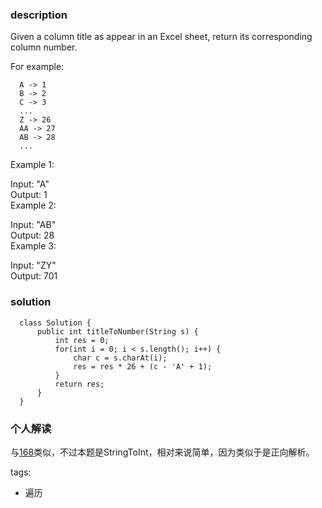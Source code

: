 ### description    
  Given a column title as appear in an Excel sheet, return its corresponding column number.  
    
  For example:  
    
      A -> 1  
      B -> 2  
      C -> 3  
      ...  
      Z -> 26  
      AA -> 27  
      AB -> 28   
      ...  
  Example 1:  
    
  Input: "A"  
  Output: 1  
  Example 2:  
    
  Input: "AB"  
  Output: 28  
  Example 3:  
    
  Input: "ZY"  
  Output: 701  
### solution    
```    
  class Solution {  
      public int titleToNumber(String s) {  
          int res = 0;  
          for(int i = 0; i < s.length(); i++) {  
              char c = s.charAt(i);  
              res = res * 26 + (c - 'A' + 1);  
          }  
          return res;  
      }  
  }  
```    
    
### 个人解读    
  与[168](168_Excel%20Sheet%20Column%20Title%20(Easy).md)类似，不过本题是StringToInt，相对来说简单，因为类似于是正向解析。  
    
tags:    
  -  遍历  
